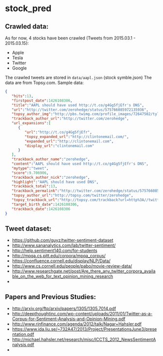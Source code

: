 # stock_pred

## Crawled data:
As for now, 4 stocks have been crawled (Tweets from 2015.03.1 - 2015.03.15):
* Apple
* Tesla
* Twitter
* Google

The crawled tweets are stored in ```data/aapl.json``` (stock symble.json)
The data are from Topsy.com.
Sample data:
```json
{
   "hits":13,
   "firstpost_date":1426108306,
   "title":"AAPL should have used http://t.co/g4Gg5fjEfr's DNS",
   "url":"http://twitter.com/zerohedge/status/575766085972135936",
   "topsy_author_img":"http://pbs.twimg.com/profile_images/72647502/tyler_normal.jpg",
   "trackback_author_url":"http://twitter.com/zerohedge",
   "url_expansions":[
      {
         "url":"http://t.co/g4Gg5fjEfr",
         "topsy_expanded_url":"http://clintonemail.com/",
         "expanded_url":"http://clintonemail.com",
         "display_url":"clintonemail.com"
      }
   ],
   "trackback_author_name":"zerohedge",
   "content":"AAPL should have used http://t.co/g4Gg5fjEfr's DNS",
   "mytype":"tweet",
   "score":9.706906,
   "trackback_author_nick":"zerohedge",
   "highlight":"AAPL should have used DNS",
   "trackback_total":13,
   "trackback_permalink":"http://twitter.com/zerohedge/status/575766085972135936",
   "topsy_author_url":"http://topsy.com/twitter/zerohedge",
   "topsy_trackback_url":"http://topsy.com/trackback?url=http%3A//twitter.com/zerohedge/status/575766085972135936",
   "target_birth_date":1426108306,
   "trackback_date":1426108306
}
```
## Tweet dataset:
* https://github.com/guyz/twitter-sentiment-dataset
* http://www.sananalytics.com/lab/twitter-sentiment/
* http://help.sentiment140.com/for-students
* http://mpqa.cs.pitt.edu/corpora/mpqa_corpus/
* https://confluence.cornell.edu/display/NLP/Data/
* http://www.cs.cornell.edu/people/pabo/movie-review-data/
* http://www.researchgate.net/post/Are_there_any_twitter_corpora_available_on_the_web_for_text_opinion_mining_research
* 

## Papers and Previous Studies:
* http://arxiv.org/ftp/arxiv/papers/1305/1305.7014.pdf
* http://deepthoughtinc.com/wp-content/uploads/2011/01/Twitter-as-a-Corpus-for-Sentiment-Analysis-and-Opinion-Mining.pdf
* http://www.rinfinance.com/agenda/2012/talk/Nagar+Hahsler.pdf
* https://www.ida.liu.se/~732A47/2013/Project/PresentationsJune3/presentation.pdf
* http://michael.hahsler.net/research/misc/ICCTS_2012_NewsSentimentAnalysis.pdf
* 


